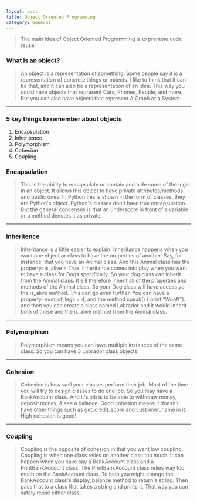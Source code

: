 ```yaml
---
layout: post
title: Object Oriented Programming
category: General
---
```

> The main idea of Object Oriented Programming is to promote code reuse.

### What is an object?

> An object is a representation of something. Some people say it is a representation of concrete things or objects. I like to think that it can be that, and it can also be a representation of an idea. This way you could have objects that represent Cars, Phones, People, and more. But you can also have objects that represent A Graph or a System.

- - -

### 5 key things to remember about objects

1. Encapsulation
2. Inheritence
3. Polymorphism
4. Cohesion
5. Coupling

### Encapsulation

> This is the ability to encapsulate or contain and hide some of the logic in an object. It allows this object to have private attributes/methods and public ones. In Python this is shown in the form of classes. they are Python's *object*.  Python's classes don't have true encapsulation. But the general concensus is that an underscore in front of a variable or a method denotes it as private.

- - -

### Inheritence

> Inheritance is a little easier to explain. Inheritance happens when you want one object or class to have the oroperties of another.
> Say, for instance, that you have an Animal class. And this Animal class has the property: is_alive = True.
> Inheritance comes into play when you want to have a class for Dogs specifically. So your dog class can inherit from the Animal class. It eill therefore inherit all of the properties and methods of the Animal class. So your Dog class will have access yo the is_alive method. This can go even further. You can have a property: num_of_legs = 4, and the method speak() { print "Woof!"}. and then you can create a class named Labrador and it would inherit both of those and the is_alive method from the Animal class.

- - -

### Polymorphism

> Polymorphism means you can have multiple instances of the same class. So you can have 3 Labrador class objects.

- - -

### Cohesion

> Cohesion is how well your classes perform their job. Most of the time you will try to design classes to do one job. So you may have a BankAccount class. And it's job is to be able to withdraw money, deposit money, & see a balance. Good cohesion means it doesn't have other things such as get_credit_score and customer_name in it. High cohesion is good!

- - -

### Coupling

> Coupling is the opposite of cohesion in that you want low coupling. Coupling is when one class relies on another class too much. It can happen when you have say a BankAccount class and a PrintBankAccount class. The PrintBankAccount class relies way too much on the BankAccount class. To help you might change the BankAccount class's display_balance method to return a string. Then pass that to a class that takes a string and prints it. That way you can safely reuse either class.